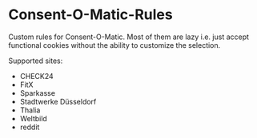 # Consent-O-Matic-Rules
Custom rules for Consent-O-Matic. Most of them are lazy i.e. just accept functional cookies without the ability to customize the selection.

Supported sites:
* CHECK24
* FitX
* Sparkasse
* Stadtwerke Düsseldorf
* Thalia
* Weltbild
* reddit
